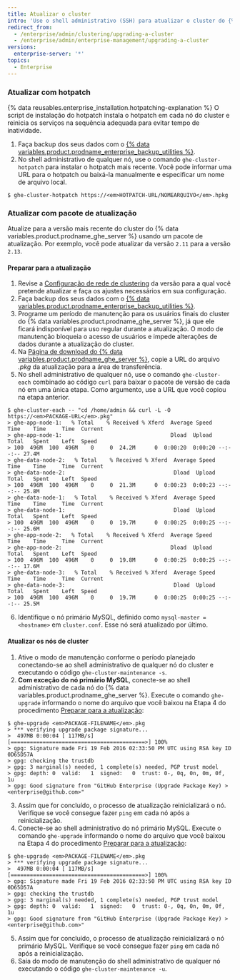```yaml
---
title: Atualizar o cluster
intro: 'Use o shell administrativo (SSH) para atualizar o cluster do {% data variables.product.prodname_ghe_server %} para a versão mais recente.'
redirect_from:
  - /enterprise/admin/clustering/upgrading-a-cluster
  - /enterprise/admin/enterprise-management/upgrading-a-cluster
versions:
  enterprise-server: '*'
topics:
  - Enterprise
---
```


### Atualizar com hotpatch
{% data reusables.enterprise_installation.hotpatching-explanation %} O script de instalação do hotpatch instala o hotpatch em cada nó do cluster e reinicia os serviços na sequência adequada para evitar tempo de inatividade.

1. Faça backup dos seus dados com o [{% data variables.product.prodname_enterprise_backup_utilities %}](https://github.com/github/backup-utils#readme).
2. No shell administrativo de qualquer nó, use o comando `ghe-cluster-hotpatch` para instalar o hotpatch mais recente. Você pode informar uma URL para o hotpatch ou baixá-la manualmente e especificar um nome de arquivo local.
  ```shell
  $ ghe-cluster-hotpatch https://<em>HOTPATCH-URL/NOMEARQUIVO</em>.hpkg
  ```

### Atualizar com pacote de atualização
Atualize para a versão mais recente do cluster do {% data variables.product.prodname_ghe_server %} usando um pacote de atualização. Por exemplo, você pode atualizar da versão `2.11` para a versão `2.13`.

#### Preparar para a atualização

1. Revise a [Configuração de rede de clustering](/enterprise/admin/guides/clustering/cluster-network-configuration) da versão para a qual você pretende atualizar e faça os ajustes necessários em sua configuração.
2. Faça backup dos seus dados com o [{% data variables.product.prodname_enterprise_backup_utilities %}](https://github.com/github/backup-utils#readme).
3. Programe um período de manutenção para os usuários finais do cluster do {% data variables.product.prodname_ghe_server %}, já que ele ficará indisponível para uso regular durante a atualização. O modo de manutenção bloqueia o acesso de usuários e impede alterações de dados durante a atualização do cluster.
4. Na [Página de download do {% data variables.product.prodname_ghe_server %}](https://enterprise.github.com/download), copie a URL do arquivo *.pkg* da atualização para a área de transferência.
5. No shell administrativo de qualquer nó, use o comando `ghe-cluster-each` combinado ao código `curl` para baixar o pacote de versão de cada nó em uma única etapa. Como argumento, use a URL que você copiou na etapa anterior.
  ```shell
  $ ghe-cluster-each -- "cd /home/admin && curl -L -O  https://<em>PACKAGE-URL</em>.pkg"
  > ghe-app-node-1:   % Total    % Received % Xferd  Average Speed   Time    Time     Time  Current
  > ghe-app-node-1:                                  Dload  Upload   Total   Spent    Left  Speed
  > 100  496M  100  496M    0     0  24.2M      0  0:00:20  0:00:20 --:--:-- 27.4M
  > ghe-data-node-2:   % Total    % Received % Xferd  Average Speed   Time    Time     Time  Current
  > ghe-data-node-2:                                  Dload  Upload   Total   Spent    Left  Speed
  > 100  496M  100  496M    0     0  21.3M      0  0:00:23  0:00:23 --:--:-- 25.8M
  > ghe-data-node-1:   % Total    % Received % Xferd  Average Speed   Time    Time     Time  Current
  > ghe-data-node-1:                                  Dload  Upload   Total   Spent    Left  Speed
  > 100  496M  100  496M    0     0  19.7M      0  0:00:25  0:00:25 --:--:-- 25.6M
  > ghe-app-node-2:   % Total    % Received % Xferd  Average Speed   Time    Time     Time  Current
  > ghe-app-node-2:                                  Dload  Upload   Total   Spent    Left  Speed
  > 100  496M  100  496M    0     0  19.8M      0  0:00:25  0:00:25 --:--:-- 17.6M
  > ghe-data-node-3:   % Total    % Received % Xferd  Average Speed   Time    Time     Time  Current
  > ghe-data-node-3:                                  Dload  Upload   Total   Spent    Left  Speed
  > 100  496M  100  496M    0     0  19.7M      0  0:00:25  0:00:25 --:--:-- 25.5M
  ```
6. Identifique o nó primário MySQL, definido como `mysql-master = <hostname>` em `cluster.conf`. Esse nó será atualizado por último.

#### Atualizar os nós de cluster

1. Ative o modo de manutenção conforme o período planejado conectando-se ao shell administrativo de qualquer nó do cluster e executando o código `ghe-cluster-maintenance -s`.
2. **Com exceção do nó primário MySQL**, conecte-se ao shell administrativo de cada nó do {% data variables.product.prodname_ghe_server %}. Execute o comando `ghe-upgrade` informando o nome do arquivo que você baixou na Etapa 4 do procedimento [Preparar para a atualização](#preparing-to-upgrade):
  ```shell
  $ ghe-upgrade <em>PACKAGE-FILENAME</em>.pkg
  > *** verifying upgrade package signature...
  >  497MB 0:00:04 [ 117MB/s] [==========================================>] 100%            
  > gpg: Signature made Fri 19 Feb 2016 02:33:50 PM UTC using RSA key ID 0D65D57A
  > gpg: checking the trustdb
  > gpg: 3 marginal(s) needed, 1 complete(s) needed, PGP trust model
  > gpg: depth: 0  valid:   1  signed:   0  trust: 0-, 0q, 0n, 0m, 0f, 1u
  > gpg: Good signature from "GitHub Enterprise (Upgrade Package Key) > <enterprise@github.com>"
  ```
3. Assim que for concluído, o processo de atualização reinicializará o nó. Verifique se você consegue fazer `ping` em cada nó após a reinicialização.
4. Conecte-se ao shell administrativo do nó primário MySQL. Execute o comando `ghe-upgrade` informando o nome do arquivo que você baixou na Etapa 4 do procedimento [Preparar para a atualização](#preparing-to-upgrade):
  ```shell
  $ ghe-upgrade <em>PACKAGE-FILENAME</em>.pkg
  > *** verifying upgrade package signature...
  >  497MB 0:00:04 [ 117MB/s] [==========================================>] 100%            
  > gpg: Signature made Fri 19 Feb 2016 02:33:50 PM UTC using RSA key ID 0D65D57A
  > gpg: checking the trustdb
  > gpg: 3 marginal(s) needed, 1 complete(s) needed, PGP trust model
  > gpg: depth: 0  valid:   1  signed:   0  trust: 0-, 0q, 0n, 0m, 0f, 1u
  > gpg: Good signature from "GitHub Enterprise (Upgrade Package Key) > <enterprise@github.com>"
  ```
5. Assim que for concluído, o processo de atualização reinicializará o nó primário MySQL. Verifique se você consegue fazer `ping` em cada nó após a reinicialização.
6. Saia do modo de manutenção do shell administrativo de qualquer nó executando o código `ghe-cluster-maintenance -u`.
